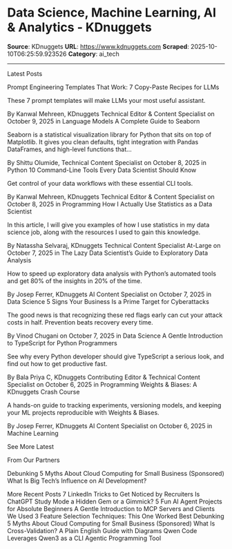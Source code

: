 # Data Science, Machine Learning, AI & Analytics - KDnuggets

**Source**: KDnuggets
**URL**: https://www.kdnuggets.com
**Scraped**: 2025-10-10T06:25:59.923526
**Category**: ai_tech

---

Latest Posts


Prompt Engineering Templates That Work: 7 Copy-Paste Recipes for LLMs

These 7 prompt templates will make LLMs your most useful assistant.

By Kanwal Mehreen, KDnuggets Technical Editor & Content Specialist on October 9, 2025 in Language Models
A Complete Guide to Seaborn

Seaborn is a statistical visualization library for Python that sits on top of Matplotlib. It gives you clean defaults, tight integration with Pandas DataFrames, and high-level functions that…

By Shittu Olumide, Technical Content Specialist on October 8, 2025 in Python
10 Command-Line Tools Every Data Scientist Should Know

Get control of your data workflows with these essential CLI tools.

By Kanwal Mehreen, KDnuggets Technical Editor & Content Specialist on October 8, 2025 in Programming
How I Actually Use Statistics as a Data Scientist

In this article, I will give you examples of how I use statistics in my data science job, along with the resources I used to gain this knowledge.

By Natassha Selvaraj, KDnuggets Technical Content Specialist At-Large on October 7, 2025 in
The Lazy Data Scientist’s Guide to Exploratory Data Analysis

How to speed up exploratory data analysis with Python’s automated tools and get 80% of the insights in 20% of the time.

By Josep Ferrer, KDnuggets AI Content Specialist on October 7, 2025 in Data Science
5 Signs Your Business Is a Prime Target for Cyberattacks

The good news is that recognizing these red flags early can cut your attack costs in half. Prevention beats recovery every time.

By Vinod Chugani on October 7, 2025 in Data Science
A Gentle Introduction to TypeScript for Python Programmers

See why every Python developer should give TypeScript a serious look, and find out how to get productive fast.

By Bala Priya C, KDnuggets Contributing Editor & Technical Content Specialist on October 6, 2025 in Programming
Weights & Biases: A KDnuggets Crash Course

A hands-on guide to tracking experiments, versioning models, and keeping your ML projects reproducible with Weights & Biases.

By Josep Ferrer, KDnuggets AI Content Specialist on October 6, 2025 in Machine Learning


See More Latest



From Our Partners


Debunking 5 Myths About Cloud Computing for Small Business (Sponsored)
What Is Big Tech’s Influence on AI Development?



More Recent Posts
7 LinkedIn Tricks to Get Noticed by Recruiters
Is ChatGPT Study Mode a Hidden Gem or a Gimmick?
5 Fun AI Agent Projects for Absolute Beginners
A Gentle Introduction to MCP Servers and Clients
We Used 3 Feature Selection Techniques: This One Worked Best
Debunking 5 Myths About Cloud Computing for Small Business (Sponsored)
What Is Cross-Validation? A Plain English Guide with Diagrams
Qwen Code Leverages Qwen3 as a CLI Agentic Programming Tool
